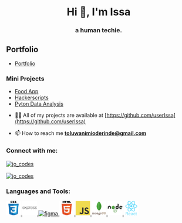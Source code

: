 <h1 align="center">Hi 👋, I'm Issa</h1>
<h3 align="center">a human techie.</h3>


## Portfolio
* [Portfolio](https://tolu-oderinde-portfolio.netlify.app/)


### Mini Projects

* [Food App](https://github.com/userIssa/react-food-app)
* [Hackerscripts](https://github.com/userIssa/hackerScript)
* [Pyton Data Analysis](https://github.com/userIssa/Work-Python)

- 👨‍💻 All of my projects are available at [https://github.com/userIssa](https://github.com/userIssa)

- 📫 How to reach me **toluwanimioderinde@gmail.com**

<h3 align="left">Connect with me:</h3>
<p align="left">
<a href="https://twitter.com/theykn0wissa" target="blank"><img align="center" src="https://raw.githubusercontent.com/rahuldkjain/github-profile-readme-generator/master/src/images/icons/Social/twitter.svg" alt="jo_codes" height="30" width="40" /></a>
</p>
<a href="https://www.linkedin.com/in/toluwanimi-oderinde-52a659277" target="blank"><img align="center" src="https://raw.githubusercontent.com/rahuldkjain/github-profile-readme-generator/master/src/images/icons/Social/linked-in-alt.svg" alt="jo_codes" height="30" width="40" /></a>
</p>


<h3 align="left">Languages and Tools:</h3>
<p align="left"> <a href="https://www.w3schools.com/css/" target="_blank" rel="noreferrer"> <img src="https://raw.githubusercontent.com/devicons/devicon/master/icons/css3/css3-original-wordmark.svg" alt="css3" width="40" height="40"/> </a> <a href="https://expressjs.com" target="_blank" rel="noreferrer"> <img src="https://raw.githubusercontent.com/devicons/devicon/master/icons/express/express-original-wordmark.svg" alt="express" width="40" height="40"/> </a> <a href="https://www.figma.com/" target="_blank" rel="noreferrer"> <img src="https://www.vectorlogo.zone/logos/figma/figma-icon.svg" alt="figma" width="40" height="40"/> </a> <a href="https://www.w3.org/html/" target="_blank" rel="noreferrer"> <img src="https://raw.githubusercontent.com/devicons/devicon/master/icons/html5/html5-original-wordmark.svg" alt="html5" width="40" height="40"/> </a> <a href="https://developer.mozilla.org/en-US/docs/Web/JavaScript" target="_blank" rel="noreferrer"> <img src="https://raw.githubusercontent.com/devicons/devicon/master/icons/javascript/javascript-original.svg" alt="javascript" width="40" height="40"/> </a> <a href="https://www.mongodb.com/" target="_blank" rel="noreferrer"> <img src="https://raw.githubusercontent.com/devicons/devicon/master/icons/mongodb/mongodb-original-wordmark.svg" alt="mongodb" width="40" height="40"/> </a> <a href="https://nodejs.org" target="_blank" rel="noreferrer"> <img src="https://raw.githubusercontent.com/devicons/devicon/master/icons/nodejs/nodejs-original-wordmark.svg" alt="nodejs" width="40" height="40"/> </a> <a href="https://reactjs.org/" target="_blank" rel="noreferrer"> <img src="https://raw.githubusercontent.com/devicons/devicon/master/icons/react/react-original-wordmark.svg" alt="react" width="40" height="40"/> </a> </p>


<!--
**userIssa/userIssa** is a ✨ _special_ ✨ repository because its `README.md` (this file) appears on your GitHub profile.

### Hi there 👋
👋 Hi, I’m @userIssa, a Software Engineering Student at Babcock University \
👀 I’m interested in MobileApp Development, Phyton/Bash Scripting and Ethical Hacking\
💞️ I’m looking foward to collaborating and working on anything that would help me become better.\
📫 I reply faster to mails... toluwanimioderinde@gmail.com.\
😄 Pronouns: he/him\
🌱 I’m currently learning React Native
-->
